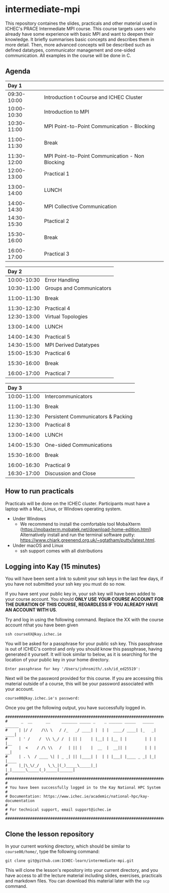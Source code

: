 intermediate-mpi
==================

<!-- Tags: [mpi] -->

This repository containes the slides, practicals and other material used in ICHEC's PRACE Intermediate MPI course. This course targets users who already have some experience with basic MPI and want to deepen their knowledge. It briefly summarises basic concepts and describes them in more detail. Then, more advanced concepts will be described such as defined datatypes, communicator management and one-sided communication. All examples in the course will be done in C. 

Agenda
------

| Day 1 |  |
|:-------|:--------|
| 09:30-10:00   |  Introduction t oCourse and ICHEC Cluster | 
| 10:00-10:30   |  Introduction to MPI | 
| 10:30-11:00   |  MPI Point-to-Point Communication - Blocking | 
|               |   |
| 11:00-11:30   |  Break |
|               |   |
| 11:30-12:00   | MPI Point-to-Point Communication - Non Blocking |
| 12:00-13:00   | Practical 1 |
|               |   |
| 13:00-14:00   |  LUNCH |
|               |   |
| 14:00-14:30   |  MPI Collective Communication  | 
| 14:30-15:30   |  Ptactical 2 |
|               |   |
| 15:30-16:00   | Break |
|               |   |
| 16:00-17:00   |  Practical 3 | 



| Day 2 |  |
|:-------|:--------|
| 10:00-10:30   | Error Handling |
| 10:30-11:00   |  Groups and Communicators |
|               |   |
| 11:00-11:30   | Break |
|               |   |
| 11:30-12:30   | Practical 4 |
| 12:30-13:00   |  Virtual Topologies  | 
|               |   |
| 13:00-14:00   |  LUNCH  | 
|               |   |
| 14:00-14:30   | Practical 5 |
| 14:30-15:00   |  MPI Derived Datatypes  | 
| 15:00-15:30   |  Practical 6  | 
|               |   |
| 15:30-16:00   | Break |
|               |   |
| 16:00-17:00   |  Practical 7  | 



| Day 3 |  |
|:-------|:--------|
| 10:00-11:00   |  Intercommunicators | 
|               |   |
| 11:00-11:30   | Break |
|               |   |
| 11:30-12:30   |  Persistent Communicators & Packing  | 
| 12:30-13:00   |  Practical 8 |
|               |   |
| 13:00-14:00   | LUNCH |
|               |   |
| 14:00-15:30   |  One-sided Communications  | 
|               |   |
| 15:30-16:00   |  Break  | 
|               |   |
| 16:00-16:30   |  Practical 9  | 
| 16:30-17:00   |  Discussion and Close | 



How to run practicals
---------------------

Practicals will be done on the ICHEC cluster. Participants must have a laptop with a Mac, Linux, or Windows operating system.

* Under Windows 
    * We recommend to install the comfortable tool MobaXterm (https://mobaxterm.mobatek.net/download-home-edition.html) Alternatively  install and run the terminal software putty: https://www.chiark.greenend.org.uk/~sgtatham/putty/latest.html.
* Under macOS and Linux 
    * ssh support comes with all distributions 

Logging into Kay (15 minutes)
-----------------------------

You will have been sent a link to submit your ssh keys in the last few days, if you have not submitted your ssh key
you must do so now.

If you have sent your public key in, your ssh key will have been added to your course account. You should **ONLY USE**
**YOUR COURSE ACCOUNT FOR THE DURATION OF THIS COURSE, REGARDLESS IF YOU ALREADY HAVE AN ACCOUNT WITH US**.

Try and log in using the following command. Replace the XX with the course account nthat you have been given

~~~
ssh courseXX@kay.ichec.ie
~~~

You will be asked for a passphrase for your public ssh key. This passphrase is out of ICHEC's control and only you
should know this passphrase, having generated it yourself. It will look similar to below, as it is searching for the
location of your public key in your home directory.

~~~
Enter passphrase for key '/Users/johnsmith/.ssh/id_ed25519':
~~~


Next will be the password provided for this course. If you are accessing this material outside of a course, this will
be your password associated with your account.

~~~
course00@kay.ichec.ie's password:
~~~


Once you get the following output, you have successfully logged in.

~~~
#############################################################################
#      _  __      __     _______ _____ _    _ ______ _____   _____ ______ 
#     | |/ /    /\\ \   / /_   _/ ____| |  | |  ____/ ____| |_   _|  ____|
#     | ' /    /  \\ \_/ /  | || |    | |__| | |__ | |        | | | |__   
#     |  <    / /\ \\   /   | || |    |  __  |  __|| |        | | |  __|  
#     | . \  / ____ \| | _ _| || |____| |  | | |___| |____ _ _| |_| |____ 
#     |_|\_\/_/    \_\_|(_)_____\_____|_|  |_|______\_____(_)_____|______|
#                                                                          
#############################################################################
# 
# You have been successfully logged in to the Kay National HPC System
#
# Documentation: https://www.ichec.ie/academic/national-hpc/kay-documentation
#
# For technical support, email support@ichec.ie
# 
##############################################################################
~~~


Clone the lesson repository
---------------------------

In your current working directory, which should be similar to `course00/home/`, type the following command:

~~~
git clone git@github.com:ICHEC-learn/intermediate-mpi.git
~~~

This will clone the lesson's repository into your current directory, and you have access to all the lecture material
including slides, exercises, practicals and markdown files. You can download this material later with the `scp` command.

